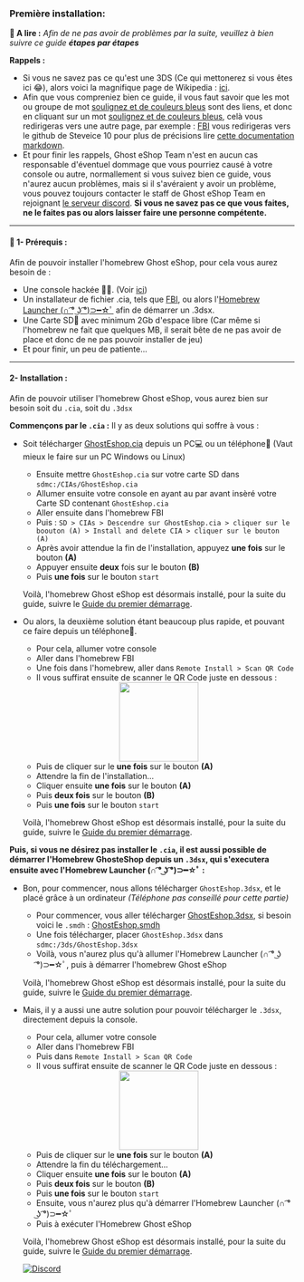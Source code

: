 ### __Première installation:__


**📙 A lire :**
*Afin de ne pas avoir de problèmes par la suite, veuillez à bien suivre ce guide **étapes par étapes***

**Rappels :**
* Si vous ne savez pas ce qu'est une 3DS (Ce qui mettonerez si vous êtes ici 😂), alors voici la magnifique page de Wikipedia : [ici](https://fr.wikipedia.org/wiki/Nintendo_3DS).
* Afin que vous compreniez bien ce guide, il vous faut savoir que les mot ou groupe de mot [soulignez et de couleurs bleus]() sont des liens, et donc en cliquant sur un mot [soulignez et de couleurs bleus](), celà vous redirigeras vers une autre page, par exemple : [FBI](https://github.com/Steveice10/FBI) vous redirigeras vers le github de Steveice 10 pour plus de précisions lire [cette documentation markdown](https://cours-web.ch/divers/markdown/).
* Et pour finir les rappels, Ghost eShop Team n'est en aucun cas responsable d'éventuel dommage que vous pourriez causé à votre console ou autre, normallement si vous suivez bien ce guide, vous n'aurez aucun problèmes, mais si il s'avéraient y avoir un problème, vous pouvez toujours contacter le staff de Ghost eShop Team en rejoignant [le serveur discord](https://discord.gg/ENFGnYrKMf).
**Si vous ne savez pas ce que vous faites, ne le faites pas ou alors laisser faire une personne compétente.**

___
#### 🏁 1- Prérequis :
Afin de pouvoir installer l'homebrew Ghost eShop, pour cela vous aurez besoin de :

* Une console hackée 🏴‍☠️. (Voir [ici](https://3ds.hacks.guide/))
* Un installateur de fichier .cia, tels que [FBI](https://github.com/Steveice10/FBI), ou alors l'[Homebrew Launcher (∩ ͡° ͜ʖ ͡°)⊃━☆ﾟ](https://github.com/fincs/new-hbmenu) afin de démarrer un .3dsx.
* Une Carte SD💾 avec minimum 2Gb d'espace libre (Car même si l'homebrew ne fait que quelques MB, il serait bête de ne pas avoir de place et donc de ne pas pouvoir installer de jeu)
* Et pour finir, un peu de patiente...

___
#### 2- Installation :

Afin de pouvoir utiliser l'homebrew Ghost eShop, vous aurez bien sur besoin soit du ```.cia```, soit du ```.3dsx```

**Commençons par le ```.cia``` :**
Il y as deux solutions qui soffre à vous :
* Soit télécharger [GhostEshop.cia](https://cdn.ghosteshop.com/Homebrew/GhostEshop.cia) depuis un PC💻 ou un téléphone📱 (Vaut mieux le faire sur un PC Windows ou Linux)

    * Ensuite mettre ```GhostEshop.cia``` sur votre carte SD dans ```sdmc:/CIAs/GhostEshop.cia```
    * Allumer ensuite votre console en ayant au par avant insèré votre Carte SD contenant ```GhostEshop.cia```
    * Aller ensuite dans l'homebrew FBI
    * Puis : ```SD > CIAs > Descendre sur GhostEshop.cia > cliquer sur le boouton (A) > Install and delete CIA > cliquer sur le bouton (A)```
    * Après avoir attendue la fin de l'installation, appuyez **une fois** sur le bouton **(A)**
    * Appuyer ensuite **deux** fois sur le bouton **(B)**
    * Puis **une fois** sur le bouton ```start```
    
    Voilà, l'homebrew Ghost eShop est désormais installé, pour la suite du guide, suivre le [Guide du premier démarrage](./start_guide-fr.md).

* Ou alors, la deuxième solution étant beaucoup plus rapide, et pouvant ce faire depuis un téléphone📱.

    * Pour cela, allumer votre console
    * Aller dans l'homebrew FBI
    * Une fois dans l'homebrew, aller dans ```Remote Install > Scan QR Code```
    * Il vous suffirat ensuite de scanner le QR Code juste en dessous : 
    <div align="center"><img src="https://cdn.ghosteshop.com/Homebrew/GhostEshop%20%28.cia%29.png" height="140px"></div>
    
    * Puis de cliquer sur le **une fois** sur le bouton **(A)**
    * Attendre la fin de l'installation...
    * Cliquer ensuite **une fois** sur le bouton **(A)**
    * Puis **deux fois** sur le bouton **(B)**
    * Puis **une fois** sur le bouton ```start```

    Voilà, l'homebrew Ghost eShop est désormais installé, pour la suite du guide, suivre le [Guide du premier démarrage](./start_guide-fr.md).

**Puis, si vous ne désirez pas installer le ```.cia```, il est aussi possible de démarrer l'Homebrew GhosteShop depuis un ```.3dsx```, qui s'executera ensuite avec l'Homebrew Launcher (∩ ͡° ͜ʖ ͡°)⊃━☆ﾟ :**
* Bon, pour commencer, nous allons télécharger ```GhostEshop.3dsx```, et le placé grâce à un ordinateur *(Téléphone pas conseillé pour cette partie)*
    * Pour commencer, vous aller télécharger [GhostEshop.3dsx](https://cdn.ghosteshop.com/Homebrew/GhostEshop.3dsx), si besoin voici le ```.smdh``` : [GhostEshop.smdh](https://cdn.ghosteshop.com/Homebrew/GhostEshop.smdh)
    * Une fois télécharger, placer ```GhostEshop.3dsx``` dans ```sdmc:/3ds/GhostEshop.3dsx```
    * Voilà, vous n'aurez plus qu'à allumer l'Homebrew Launcher (∩ ͡° ͜ʖ ͡°)⊃━☆ﾟ, puis à démarrer l'homebrew Ghost eShop
    
    Voilà, l'homebrew Ghost eShop est désormais installé, pour la suite du guide, suivre le [Guide du premier démarrage](./start_guide-fr.md).

* Mais, il y a aussi une autre solution pour pouvoir télécharger le ```.3dsx```, directement depuis la console.
    * Pour cela, allumer votre console
    * Aller dans l'homebrew FBI
    * Puis dans ```Remote Install > Scan QR Code```
    * Il vous suffirat ensuite de scanner le QR Code juste en dessous :
    <div align="center"><img src="https://cdn.ghosteshop.com/Homebrew/GhostEshop%20%28.3dsx%29.png" height="140px"></div>

    * Puis de cliquer sur le **une fois** sur le bouton **(A)**
    * Attendre la fin du téléchargement...
    * Cliquer ensuite **une fois** sur le bouton **(A)**
    * Puis **deux fois** sur le bouton **(B)**
    * Puis **une fois** sur le bouton ```start```
    * Ensuite, vous n'aurez plus qu'à démarrer l'Homebrew Launcher (∩ ͡° ͜ʖ ͡°)⊃━☆ﾟ
    * Puis à exécuter l'Homebrew Ghost eShop

    Voilà, l'homebrew Ghost eShop est désormais installé, pour la suite du guide, suivre le [Guide du premier démarrage](./start_guide-fr.md).

    [![Discord](https://discordapp.com/api/guilds/633965704424718336/widget.png?style=banner3&time)](https://discord.gg/9Rqvh9F)